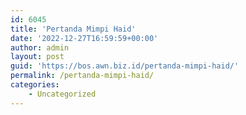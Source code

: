 ```yaml
---
id: 6045
title: 'Pertanda Mimpi Haid'
date: '2022-12-27T16:59:59+00:00'
author: admin
layout: post
guid: 'https://bos.awn.biz.id/pertanda-mimpi-haid/'
permalink: /pertanda-mimpi-haid/
categories:
    - Uncategorized
---
```


